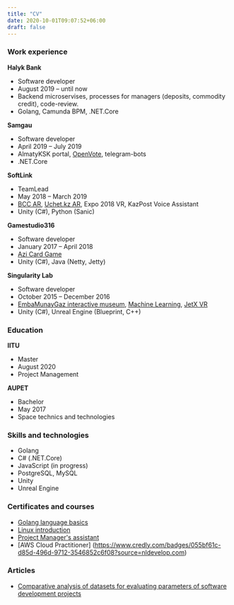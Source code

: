 ```yaml
---
title: "CV"
date: 2020-10-01T09:07:52+06:00
draft: false
---
```


### Work experience
**Halyk Bank**
+ Software developer
+ August 2019 – until now
+ Backend microservises, processes for managers (deposits, commodity credit), code-review.
+ Golang, Camunda BPM, .NET.Core

**Samgau**
+ Software developer
+ April 2019 – July 2019
+ AlmatyKSK portal, [OpenVote](https://budget.open-almaty.kz/), telegram-bots
+ .NET.Core

**SoftLink**
+ TeamLead
+ May 2018 – March 2019
+ [BCC AR](https://play.google.com/store/apps/details?id=kz.bcc.ar&hl=ru),  [Uchet.kz AR](https://apps.apple.com/kz/app/uchet-kz-ar/id1451897051), Expo 2018 VR, KazPost Voice Assistant
+ Unity (C#), Python (Sanic)

**Gamestudio316**
+ Software developer
+ January 2017 – April 2018
+ [Azi Card Game](https://play.google.com/store/apps/details?id=com.gudgame.azicardclub)
+ Unity (C#), Java (Netty, Jetty)

**Singularity Lab**
+ Software developer
+ October 2015 – December 2016
+ [EmbaMunayGaz interactive museum](https://singularity.kz/our-work/interaktivnyij-muzej-ao-embamunajgaz), [Machine Learning](https://store.steampowered.com/app/524030/Machine_Learning_Episode_I/), [JetX VR](https://store.steampowered.com/app/684620/JetX_VR/)
+ Unity (C#), Unreal Engine (Blueprint, C++)

### Education
**IITU**
+ Master
+ August 2020
+ Project Management

**AUPET**
+ Bachelor
+ May 2017
+ Space technics and technologies


### Skills and technologies
+ Golang
+ C# (.NET.Core)
+ JavaScript (in progress)
+ PostgreSQL, MySQL
+ Unity
+ Unreal Engine

### Certificates and courses
+ [Golang language basics](https://www.coursera.org/account/accomplishments/verify/BZEGTBC7SAAB)
+ [Linux introduction](https://stepik.org/cert/337675)
+ [Project Manager's assistant](http://spmrk.kz/kz-sertification/certified)
+ [AWS Cloud Practitioner] (https://www.credly.com/badges/055bf61c-d85d-496d-9712-3546852c6f08?source=nldevelop.com)

### Articles
+ [Comparative analysis of datasets for evaluating parameters of software development projects](http://www.colloquium-journal.org/wp-content/uploads/2020/04/colloquium-journal-1062-chast-1.pdf)